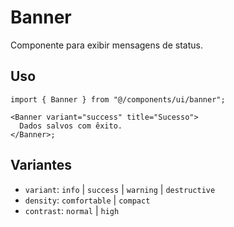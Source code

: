 # Banner

Componente para exibir mensagens de status.

## Uso

```tsx
import { Banner } from "@/components/ui/banner";

<Banner variant="success" title="Sucesso">
  Dados salvos com êxito.
</Banner>;
```

## Variantes

- `variant`: `info` | `success` | `warning` | `destructive`
- `density`: `comfortable` | `compact`
- `contrast`: `normal` | `high`
